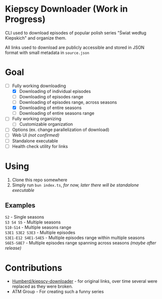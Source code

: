 # Kiepscy Downloader (Work in Progress)
CLI used to download episodes of popular polish series "Świat według Kiepskich" and organize them.

All links used to download are publicly accessible and stored in JSON format with small metadata in `source.json`

# Goal
- [ ] Fully working downloading
    - [X] Downloading of individual episodes
    - [ ] Downloading of episodes range
    - [ ] Downloading of episodes range, across seasons
    - [X] Downloading of entire seasons
    - [ ] Downloading of entire seasons range
- [ ] Fully working organizing
	- [ ] Customizable organization
- [ ] Options (ex. change parallelization of download)
- [ ] Web UI _(not confirmed)_
- [ ] Standalone executable
- [ ] Health check utility for links

# Using
1. Clone this repo somewhere
2. Simply run `bun index.ts`, _for now, later there will be standalone executable_

## Examples
`S2` - Single seasons  
`S3 S4 S5` - Multiple seasons  
`S10-S14` - Multiple seasons range  
`S3E1 S3E2 S3E3` - Multiple episodes  
`S3E1-E12 S4E1-S4E5` - Multiple episodes range within multiple seasons  
`S6E5-S8E7` - Multiple episodes range spanning across seasons _(maybe after release)_

# Contributions
- [Humberd/kiepscy-downloader](https://github.com/Humberd/kiepscy-downloader) - for original links, over time several were replaced as they were broken.
- ATM Group - For creating such a funny series
